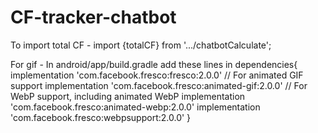 # CF-tracker-chatbot

To import total CF - import {totalCF} from '.../chatbotCalculate';

For gif - In android/app/build.gradle 
add these lines in dependencies{
    implementation 'com.facebook.fresco:fresco:2.0.0'
    // For animated GIF support
    implementation 'com.facebook.fresco:animated-gif:2.0.0'
    // For WebP support, including animated WebP
    implementation 'com.facebook.fresco:animated-webp:2.0.0'
    implementation 'com.facebook.fresco:webpsupport:2.0.0'
 }
